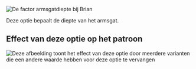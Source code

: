 ![De factor armsgatdiepte bij Brian](./armholedepthfactor.svg)

Deze optie bepaalt de diepte van het armsgat.

## Effect van deze optie op het patroon

![Deze afbeelding toont het effect van deze optie door meerdere varianten die een andere waarde hebben voor deze optie te vervangen](brian_armholedepthfactor_sample.svg "Effect van deze optie op het patroon")
